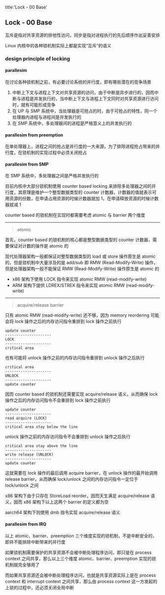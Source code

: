 title:'Lock - 00 Base'
## Lock - 00 Base


互斥是指对共享资源的排他性访问，同步是指对进程执行的先后顺序作出妥善安排

Linux 内核中的各种锁机制实际上都是实现“互斥”的语义


### design principle of locking

#### parallesim

在讨论各种锁机制之前，有必要讨论系统的并行度，即有哪些潜在的竞争场景

1. 中断上下文与进程上下文对共享资源的访问，由于中断是异步进行的，因而中断与进程是并发执行的，当中断上下文与进程上下文同时对共享资源进行访问时，就有可能形成竞争
2. 在 UP 与 SMP 系统中，当处理器是可抢占的时，由于可抢占的特性，同一个处理器内进程与进程间是并发执行的
3. 在 SMP 系统中，多处理器间的进程是严格意义上的并发执行的


#### parallesim from preemption

在单处理器上，进程之间的抢占是并行度的一大来源，为了排除进程抢占带来的并行度，在锁机制的实现过程中必须关闭抢占


#### parallesim from SMP

在 SMP 系统中，多处理器之间是严格并发执行的

目前内核中大部分锁机制使用 counter based locking 来排除多处理器之间的并行度，其原理是维护一个整型数据类型的 counter 计数器，计数器的值就表示可用资源的份数，在申请占用资源的时候计数器就加 1，在申请释放资源的时候计数器就减 1

counter based 的锁机制在实现时都需要考虑 atomic 与 barrier 两个维度

---

> atomic

首先，counter based 的锁机制的核心都是整型数据类型的 counter 计数器，需要保证对计数的操作是 atomic 的

现代处理器架构一般都保证对整型数据类型的 load 或 store 操作原生是 atomic 的，但是锁机制中大量涉及的是 add/sub 即 RMW (Read-Modify-Write) 操作，但是处理器架构一般不能保证 RMW (Read-Modify-Write) 操作原生是 atomic 的

- x86 架构下使用 LOCK 指令来实现 atomic RMW (read-modify-write)
- ARM 架构下提供 LDREX/STREX 指令来实现 atomic RMW (read-modify-write)

---

> acquire/release barrier

只有 atomic RMW (read-modify-write) 还不够，因为 memory reordering 可能会将 lock 操作之后的内存访问指令重排到 lock 操作之前执行

```
update counter
---------------------
LOCK
---------------------
critical area
```

也有可能将 unlock 操作之前的内存访问指令重排到 unlock 操作之后执行

```
critical area
---------------------
UNLOCK
---------------------
update counter
```


因而 counter based 的锁机制还需要实现 acquire/release 语义，从而确保 lock 操作之后的内存访问指令不会重排到 lock 操作之前执行

```
update counter
---------------------
read acquire (LOCK)
---------------------
critical area stay below the line
```

unlock 操作之前的内存访问指令不会重排到 unlock 操作之后执行

```
critical area stay above the line
---------------------
write release (UNLOCK)
---------------------
update counter
```


这就需要在 lock 操作的最后调用 acquire barrier，在 unlock 操作的最开始调用 release barrier，从而确保 lock/unlock 之间的内存访问指令一定位于 lock/unlock 之间

x86 架构下由于只存在 StoreLoad reorder，因而天生满足 acquire/release 语义，因而 x86 架构下以上这两个 barrier 的定义都为空

aarch64 架构下则使用 dmb 指令实现 acquire/release 语义


#### parallesim from IRQ

以上 atomic、barrier、preemption 三个维度实现的锁机制，不是中断安全的，即并不能排除中断带来的并行度

如果锁机制需要保护的共享资源不会被中断处理程序访问，即只是在 process context 之间共享，那么以上三个维度 atomic、barrier、preemption 实现的锁机制就完全够用了

而如果共享资源还会被中断处理程序访问，也就是共享资源实际上是在 process context 和 interrupt context 之间共享，那么由 process context 这一方发起的上锁的过程中，还必须关闭全局中断
